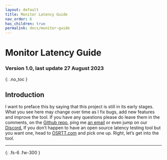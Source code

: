 ```yaml
---
layout: default
title: Monitor Latency Guide
nav_order: 6
has_children: true
permalink: docs/monitor-guide
---
```


# Monitor Latency Guide
### Version 1.0, last update 27 August 2023
{: .no_toc }

## Introduction
I want to preface this by saying that this project is still in its early stages. What you see here may change over time as I fix bugs, add new features and improve the tool. If you have any questions please do leave them in the comments, on the <a href="https://github.com/OSRTT/OSLTT/">Github repo</a>, ping me <a href="mailto:inbox@techteamgb.com">an email</a> or even jump on our <a href="https://discord.gg/enAgKTbZ3b">Discord.</a> If you don’t happen to have an open source latency testing tool but you want one, head to <a href="https://osrtt.com/osltt">OSRTT.com</a> and pick one up. Right, let’s get into the tool.

---


{: .fs-6 .fw-300 }
